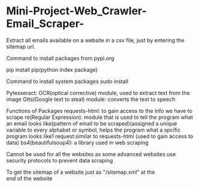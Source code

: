 # Mini-Project-Web_Crawler-Email_Scraper-
Extract all emails available on a website in a csv file, just by entering the sitemap url.


Command to install packages from pypi.org

pip install
pip(python index package)

Command to install system packages
sudo install 

Pytesseract: OCR(optical corrective) module, used to extract text from the image
Gtts(Google text to steal) module: converts the text to speech

Functions of Packages
requests-html: to gain access to the info we have to scrape
re(Regular Expression): module that is used to tell the program what an email looks like(pattern of email to be scraped)(assigned a unique variable to every alphabet or symbol, helps the program what a spcific program looks like1
request:similar to requests-html (used to gain access to data)
bs4(beautifulsoup4): a library used in web scraping

Cannot be used for all the websites as some advanced websites use security protocols to prevent data scraping

To get the sitemap of a website just as "/sitemap.xml" at the end of the website
